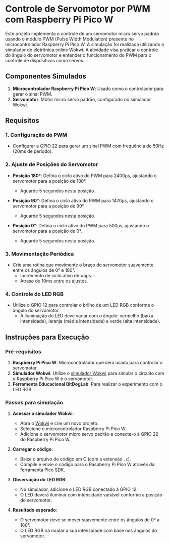 # Controle de Servomotor por PWM com Raspberry Pi Pico W

Este projeto implementa o controle de um servomotor micro servo padrão usando o módulo PWM (Pulse Width Modulation) presente no microcontrolador Raspberry Pi Pico W. 
A simulação foi realizada utilizando o simulador de eletrônica online Wokwi. A atividade visa praticar o controle do ângulo do servomotor e entender o funcionamento do PWM para o controle de dispositivos como servos.

## Componentes Simulados

1. **Microcontrolador Raspberry Pi Pico W**: Usado como o controlador para gerar o sinal PWM.
2. **Servomotor**: Motor micro servo padrão, configurado no simulador Wokwi.

## Requisitos

### 1. Configuração do PWM

- Configurar a GPIO 22 para gerar um sinal PWM com frequência de 50Hz (20ms de período).
  
### 2. Ajuste de Posições do Servomotor

- **Posição 180°**: Defina o ciclo ativo do PWM para 2400µs, ajustando o servomotor para a posição de 180°.
  - Aguarde 5 segundos nesta posição.
  
- **Posição 90°**: Defina o ciclo ativo do PWM para 1470µs, ajustando o servomotor para a posição de 90°.
  - Aguarde 5 segundos nesta posição.

- **Posição 0°**: Defina o ciclo ativo do PWM para 500µs, ajustando o servomotor para a posição de 0°.
  - Aguarde 5 segundos nesta posição.

### 3. Movimentação Periódica

- Crie uma rotina que movimente o braço do servomotor suavemente entre os ângulos de 0° e 180°.
  - Incremento de ciclo ativo de ±5µs.
  - Atraso de 10ms entre os ajustes.

### 4. Controle do LED RGB

- Utilize o GPIO 12 para controlar o brilho de um LED RGB conforme o ângulo do servomotor.
  - A iluminação do LED deve variar com o ângulo: vermelho (baixa intensidade), laranja (média intensidade) e verde (alta intensidade).

## Instruções para Execução

### Pré-requisitos

1. **Raspberry Pi Pico W**: Microcontrolador que será usado para controlar o servomotor.
2. **Simulador Wokwi**: Utilize o [simulador Wokwi](https://wokwi.com/) para simular o circuito com o Raspberry Pi Pico W e o servomotor.
3. **Ferramenta Educacional BitDogLab**: Para realizar o experimento com o LED RGB.

### Passos para simulação

1. **Acessar o simulador Wokwi**:
   - Abra o [Wokwi](https://wokwi.com/) e crie um novo projeto.
   - Selecione o microcontrolador Raspberry Pi Pico W.
   - Adicione o servomotor micro servo padrão e conecte-o à GPIO 22 do Raspberry Pi Pico W.

2. **Carregar o código**:
   - Baixe o arquivo de código em C (com a extensão `.c`).
   - Compile e envie o código para o Raspberry Pi Pico W através da ferramenta Pico SDK.

3. **Observação do LED RGB**:
   - No simulador, adicione o LED RGB conectado à GPIO 12.
   - O LED deverá iluminar com intensidade variável conforme a posição do servomotor.

4. **Resultado esperado**:
   - O servomotor deve se mover suavemente entre os ângulos de 0° a 180°.
   - O LED RGB irá mudar a sua intensidade com base nos ângulos do servomotor.
